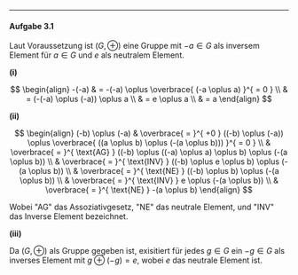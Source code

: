 ***
#### Aufgabe 3.1

Laut Voraussetzung ist $(G, \oplus)$ eine Gruppe mit $-a \in G$ als inversem Element für $a \in G$ und $e$ als neutralem Element.

**(i)**

$$
\begin{align}
-(-a) & = -(-a) \oplus \overbrace{ (-a \oplus a) }^{ = 0 } \\
 & = (-(-a) \oplus (-a)) \oplus a \\
 & = e \oplus a \\
 & = a
\end{align}
$$

**(ii)**

$$
\begin{align}
(-b) \oplus (-a) & \overbrace{ = }^{ +0 } ((-b) \oplus (-a)) \oplus \overbrace{ ((a \oplus b) \oplus (-(a \oplus b))) }^{ = 0 } \\
 & \overbrace{ = }^{ \text{AG} } ((-b) \oplus ((-a) \oplus a) \oplus b) \oplus (-(a \oplus b)) \\
 & \overbrace{ = }^{ \text{INV} } ((-b) \oplus e \oplus b) \oplus (-(a \oplus b)) \\
 & \overbrace{ = }^{ \text{NE} } ((-b) \oplus b) \oplus (-(a \oplus b)) \\
 & \overbrace{ = }^{ \text{INV} } e \oplus (-(a \oplus b)) \\
 & \overbrace{ = }^{ \text{NE} } -(a \oplus b)
\end{align}
$$

Wobei "AG" das Assoziativgesetz, "NE" das neutrale Element, und "INV" das Inverse Element bezeichnet.

**(iii)**

Da $(G, \oplus)$ als Gruppe gegeben ist, exisitiert für jedes $g \in G$ ein $-g \in G$ als inverses Element mit $g \oplus (-g) = e$, wobei $e$ das neutrale Element ist.


